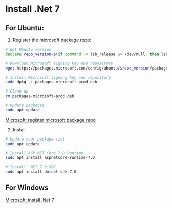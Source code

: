 # Install .Net 7
## For Ubuntu:
1. Register the microsoft package repo:
```bash
# Get Ubuntu version
declare repo_version=$(if command -v lsb_release &> /dev/null; then lsb_release -r -s; else grep -oP '(?<=^VERSION_ID=).+' /etc/os-release | tr -d '"'; fi)

# Download Microsoft signing key and repository
wget https://packages.microsoft.com/config/ubuntu/$repo_version/packages-microsoft-prod.deb -O packages-microsoft-prod.deb

# Install Microsoft signing key and repository
sudo dpkg -i packages-microsoft-prod.deb

# Clean up
rm packages-microsoft-prod.deb

# Update packages
sudo apt update
```
[Microsoft: register microsoft package repo](https://learn.microsoft.com/en-us/dotnet/core/install/linux-ubuntu#register-the-microsoft-package-repository)

2. Install
```bash
# Update your package list
sudo apt update

# Install ASP.NET Core 7.0 Runtime
sudo apt install aspnetcore-runtime-7.0

# Install .NET 7.0 SDK
sudo apt install dotnet-sdk-7.0

```

## For Windows
[Microsoft: install .Net 7](https://dotnet.microsoft.com/en-us/download/dotnet/7.0)